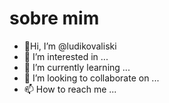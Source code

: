 # sobre mim
- 👋Hi, I’m @ludikovaliski
- 👀 I’m interested in ...
- 🌱 I’m currently learning ...
- 💞️ I’m looking to collaborate on ...
- 📫 How to reach me ...

<!---
ludikovaliski/ludikovaliski is a ✨ special ✨ repository because its `README.md` (this file) appears on your GitHub profile.
You can click the Preview link to take a look at your changes.
--->
